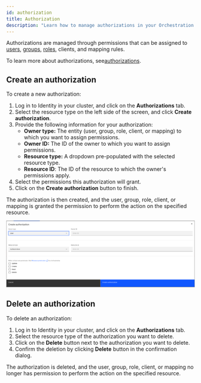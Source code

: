 ```yaml
---
id: authorization
title: Authorization
description: "Learn how to manage authorizations in your Orchestration cluster."
---
```


Authorizations are managed through permissions that can be assigned to [users](user.md), [groups](group.md), [roles](role.md), clients, and mapping rules.

To learn more about authorizations, see[authorizations](/components/concepts/access-control/authorizations.md).

## Create an authorization

To create a new authorization:

1. Log in to Identity in your cluster, and click on the **Authorizations** tab.
2. Select the resource type on the left side of the screen, and click **Create authorization**.
3. Provide the following information for your authorization:
   - **Owner type:** The entity (user, group, role, client, or mapping) to which you want to assign permissions.
   - **Owner ID:** The ID of the owner to which you want to assign permissions.
   - **Resource type:** A dropdown pre-populated with the selected resource type.
   - **Resource ID**: The ID of the resource to which the owner's permissions apply.
4. Select the permissions this authorization will grant.
5. Click on the **Create authorization** button to finish.

The authorization is then created, and the user, group, role, client, or mapping is granted the permission to perform the action on the specified resource.

![identity-create-authorization-tab](./img/create-authorization-tab.png)

## Delete an authorization

To delete an authorization:

1. Log in to Identity in your cluster, and click on the **Authorizations** tab.
2. Select the resource type of the authorization you want to delete.
3. Click on the **Delete** button next to the authorization you want to delete.
4. Confirm the deletion by clicking **Delete** button in the confirmation dialog.

The authorization is deleted, and the user, group, role, client, or mapping no longer has permission to perform the action on the specified resource.
